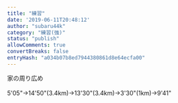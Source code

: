 ```yaml
---
title: "練習"
date: '2019-06-11T20:48:12'
author: "subaru44k"
category: "練習(強)"
status: "publish"
allowComments: true
convertBreaks: false
entryHash: "a034b07b8ed7944380861d8e64ecfa00"
---
```

家の周り広め<br>
<br>
5'05"→14'50"(3.4km)→13'30"(3.4km)→3'30"(1km)→9'41"
